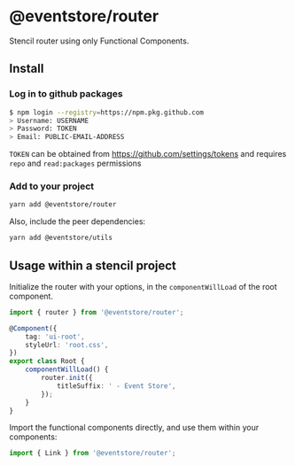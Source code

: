 # @eventstore/router

Stencil router using only Functional Components.

## Install

### Log in to github packages

```sh
$ npm login --registry=https://npm.pkg.github.com
> Username: USERNAME
> Password: TOKEN
> Email: PUBLIC-EMAIL-ADDRESS
```

`TOKEN` can be obtained from https://github.com/settings/tokens and requires `repo` and `read:packages` permissions

### Add to your project

```sh
yarn add @eventstore/router
```

Also, include the peer dependencies:

```sh
yarn add @eventstore/utils
```

## Usage within a stencil project

Initialize the router with your options, in the `componentWillLoad` of the root component.

```ts
import { router } from '@eventstore/router';

@Component({
    tag: 'ui-root',
    styleUrl: 'root.css',
})
export class Root {
    componentWillLoad() {
        router.init({
            titleSuffix: ' - Event Store',
        });
    }
}
```

Import the functional components directly, and use them within your components:

```ts
import { Link } from '@eventstore/router';
```
